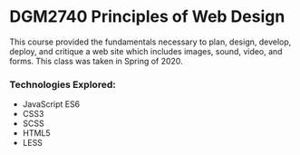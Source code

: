 # DGM2740 Principles of Web Design

This course provided the fundamentals necessary to plan, design, develop, deploy, and critique a web site which includes images, sound, video, and forms. This class was taken in Spring of 2020. 

### Technologies Explored: 

- JavaScript ES6
- CSS3
- SCSS 
- HTML5
- LESS
